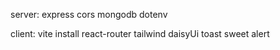 server:
express cors mongodb dotenv 




client:
vite install
react-router
tailwind 
daisyUi
toast 
sweet alert
